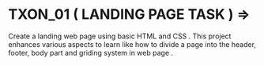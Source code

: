 # TXON_01  ( LANDING PAGE TASK )  =>

Create a landing web page using basic HTML and CSS . This project enhances various aspects to learn like how to divide a page into the header, footer, body part and griding system in web page .

